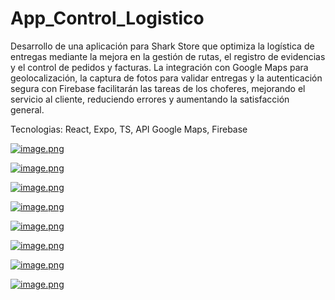 # App_Control_Logistico

Desarrollo de una aplicación para Shark Store que optimiza la logística de entregas mediante la mejora en la gestión de rutas, el registro de evidencias y el control de pedidos y facturas. La integración con Google Maps para geolocalización, la captura de fotos para validar entregas y la autenticación segura con Firebase facilitarán las tareas de los choferes, mejorando el servicio al cliente, reduciendo errores y aumentando la satisfacción general.

Tecnologias: React, Expo, TS, API Google Maps, Firebase

[![image.png](https://i.postimg.cc/gkJDqCrM/image.png)](https://postimg.cc/yWMc7rm9)

[![image.png](https://i.postimg.cc/Tw0Vn0xM/image.png)](https://postimg.cc/qht6T8gj)

[![image.png](https://i.postimg.cc/TYpVWnHF/image.png)](https://postimg.cc/GHn8WTRx)

[![image.png](https://i.postimg.cc/0N8r7syj/image.png)](https://postimg.cc/k2pndL8P)

[![image.png](https://i.postimg.cc/0N8r7syj/image.png)](https://postimg.cc/k2pndL8P)

[![image.png](https://i.postimg.cc/HsDMjFXc/image.png)](https://postimg.cc/6TcqmjHt)

[![image.png](https://i.postimg.cc/g0TXp7G0/image.png)](https://postimg.cc/sB5D9wQF)

[![image.png](https://i.postimg.cc/hGfv20VR/image.png)](https://postimg.cc/zLYqBKdx)
